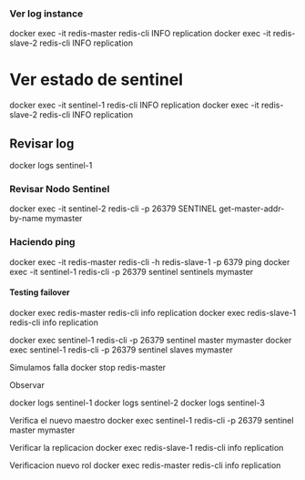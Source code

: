 ### Ver log instance
docker exec -it redis-master redis-cli INFO replication
docker exec -it redis-slave-2 redis-cli INFO replication

# Ver estado de sentinel
docker exec -it sentinel-1 redis-cli INFO replication
docker exec -it redis-slave-2 redis-cli INFO replication

## Revisar log
docker logs sentinel-1

### Revisar Nodo Sentinel
docker exec -it sentinel-2 redis-cli -p 26379 SENTINEL get-master-addr-by-name mymaster

### Haciendo ping
docker exec -it redis-master redis-cli -h redis-slave-1 -p 6379 ping
docker exec -it sentinel-1 redis-cli -p 26379 sentinel sentinels mymaster

#### Testing failover
docker exec redis-master redis-cli info replication
docker exec redis-slave-1 redis-cli info replication

docker exec sentinel-1 redis-cli -p 26379 sentinel master mymaster
docker exec sentinel-1 redis-cli -p 26379 sentinel slaves mymaster

Simulamos falla
docker stop redis-master

Observar

docker logs sentinel-1
docker logs sentinel-2
docker logs sentinel-3

Verifica el nuevo maestro
docker exec sentinel-1 redis-cli -p 26379 sentinel master mymaster

Verificar la replicacion
docker exec redis-slave-1 redis-cli info replication

Verificacion nuevo rol
docker exec redis-master redis-cli info replication

